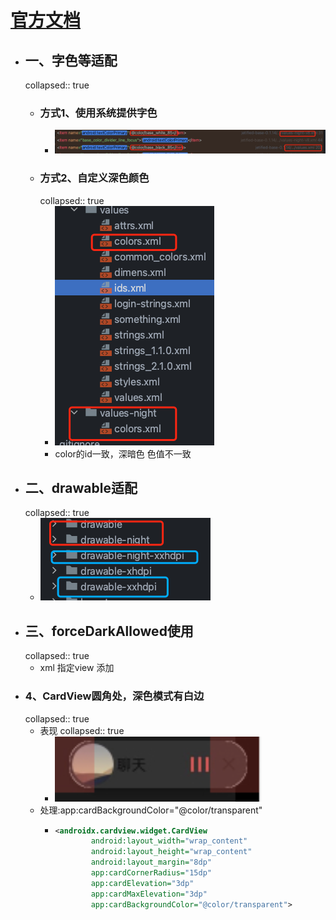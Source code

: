 # [官方文档](https://developer.android.com/guide/topics/ui/look-and-feel/darktheme?hl=zh-cn)
- ## 一、字色等适配
  collapsed:: true
	- ### 方式1、使用系统提供字色
		- ![image.png](../assets/image_1701078450549_0.png)
	- ### 方式2、自定义深色颜色
	  collapsed:: true
		- ![image.png](../assets/image_1701078516591_0.png)
		- color的id一致，深暗色 色值不一致
- ## 二、drawable适配
  collapsed:: true
	- ![image.png](../assets/image_1701078599650_0.png)
- ## 三、forceDarkAllowed使用
  collapsed:: true
	- xml 指定view 添加
- ### 4、CardView圆角处，深色模式有白边
  collapsed:: true
	- 表现
	  collapsed:: true
		- ![image.png](../assets/image_1701312770468_0.png)
	- 处理:app:cardBackgroundColor="@color/transparent"
		- ```xml
		  <androidx.cardview.widget.CardView
		          android:layout_width="wrap_content"
		          android:layout_height="wrap_content"
		          android:layout_margin="8dp"
		          app:cardCornerRadius="15dp"
		          app:cardElevation="3dp"
		          app:cardMaxElevation="3dp"
		          app:cardBackgroundColor="@color/transparent">
		  ```